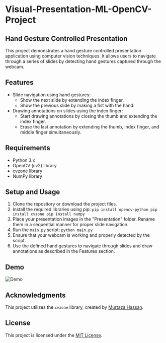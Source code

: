 # Visual-Presentation-ML-OpenCV-Project
## Hand Gesture Controlled Presentation

This project demonstrates a hand gesture controlled presentation application using computer vision techniques. It allows users to navigate through a series of slides by detecting hand gestures captured through the webcam.

## Features

- Slide navigation using hand gestures:
  - Show the next slide by extending the index finger.
  - Show the previous slide by making a fist with the hand.
- Drawing annotations on slides using the index finger:
  - Start drawing annotations by closing the thumb and extending the index finger.
  - Erase the last annotation by extending the thumb, index finger, and middle finger simultaneously.

## Requirements

- Python 3.x
- OpenCV (cv2) library
- cvzone library
- NumPy library

## Setup and Usage

1. Clone the repository or download the project files.
2. Install the required libraries using pip:
``
pip install opencv-python
pip install cvzone
pip install numpy
``
3. Place your presentation images in the "Presentation" folder. Rename them in a sequential manner for proper slide navigation.
4. Run the `main.py` script:
``python main.py``
5. Ensure that your webcam is working and properly detected by the script.
6. Use the defined hand gestures to navigate through slides and draw annotations as described in the Features section.

## Demo

![Demo](demo.gif)

## Acknowledgments

This project utilizes the `cvzone` library, created by [Murtaza Hassan](https://github.com/murtazahassan).

## License

This project is licensed under the [MIT License](LICENSE).
